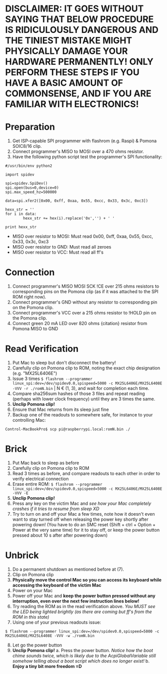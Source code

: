 # DISCLAIMER: IT GOES WITHOUT SAYING THAT BELOW PROCEDURE IS RIDICULOUSLY DANGEROUS AND THE TINIEST MISTAKE MIGHT PHYSICALLY DAMAGE YOUR HARDWARE PERMANENTLY! ONLY PERFORM THESE STEPS IF YOU HAVE A BASIC AMOUNT OF COMMONSENSE, AND IF YOU ARE FAMILIAR WITH ELECTRONICS!

# Preparation
1. Get ISP-capable SPI programmer with flashrom (e.g. Raspi) & Pomona SOIC8/16 clip.
2. Connect programmer's MISO to MOSI over a 470 ohms resistor.
3. Have the following python script test the programmer's SPI functionality:
```
#/usr/bin/env python2

import spidev

spi=spidev.SpiDev()
spi.open(bus=0,device=0)
spi.max_speed_hz=500000

data=spi.xfer2([0x00, 0xff, 0xaa, 0x55, 0xcc, 0x33, 0x3c, 0xc3])

hexx_str = ''
for i in data:
        hexx_str += hex(i).replace('0x','') + ' '

print hexx_str
```
  * MISO over resistor to MOSI: Must read 0x00, 0xff, 0xaa, 0x55, 0xcc, 0x33, 0x3c, 0xc3
  * MISO over resistor to GND: Must read all zeroes
  * MISO over resistor to VCC: Must read all ff's

# Connection
1. Connect programmer's MISO MOSI SCK !CE over 215 ohms resistors to corresponding pins on the Pomona clip (as if it was attached to the SPI ROM right now).
2. Connect programmer's GND without any resistor to corresponding pin on the Pomona clip.
3. Connect programmer's VCC over a 215 ohms resistor to !HOLD pin on the Pomona clip.
4. Connect green 20 mA LED over 820 ohms {citation} resistor from Pomona MISO to GND

# Read Verification
1. Put Mac to sleep but don't disconnect the battery!
2. Carefully clip on Pomona clip to ROM, noting the exact chip designation (e.g. "MX25L6406E")
3. Issue 3 times ```$ flashrom --programmer linux_spi:dev=/dev/spidev0.0,spispeed=5000 -c MX25L6406E/MX25L6408E -VVV -r ./romN.bin``` | N € (1, 3), and wait for completion each time.
4. Compare sha256sum hashes of those 3 files and repeat reading (perhaps with lower clock frequency) until they are 3 times the same.
5. __Unclip Pomona clip!__
6. Ensure that Mac returns from its sleep just fine
7. Backup one of the readouts to somewhere safe, for instance to your controlling Mac:
```
Control-MacBookPro$ scp pi@raspberrypi.local:romN.bin ./
```

# Brick
1. Put Mac back to sleep as before
2. Carefully clip on Pomona clip to ROM
3. Read 3 times as before, and compare readouts to each other in order to verify electrical connection
4. Erase entire ROM: ```$ flashrom --programmer linux_spi:dev=/dev/spidev0.0,spispeed=5000 -c MX25L6406E/MX25L6408E -VVV -E```
5. __Unclip Pomona clip!__
6. Press any key on the victim Mac and *see how your Mac completely crashes if it tries to resume from sleep XD*
7. Try to turn on and off your Mac a few times, note how it doesn't even want to stay turned off when releasing the power key shortly after powering down! (You have to do an SMC reset (Shift + ctrl + Option + Power at the very same time) for it to stay off, or keep the power button pressed about 10 s after after powering down)

# Unbrick
1. Do a permanent shutdown as mentioned before at (7).
2. Clip on Pomona clip
3. __Physically move the control Mac so you can access its keyboard while accessing the keyboard of the victim Mac__
4. Power on your Mac
5. Power off your Mac and __keep the power button pressed without any interruption, even over the next few instruction lines below!__
6. Try reading the ROM as in the read verification above. *You MUST see the LED being lighted brightly (as there are coming but ff's from the ROM in this state)*
7. Using one of your previous readouts issue:
```
$ flashrom --programmer linux_spi:dev=/dev/spidev0.0,spispeed=5000 -c MX25L6406E/MX25L6408E -VVV -w ./romN.bin
```
8. Let go the power button
9. __Unclip Pomona clip!__
a. Press the power button. *Notice how the boot chime sounds twice, which is likely due to the AcpiGlobalVariable still somehow telling about a boot script which does no longer exist!*
b. __Enjoy a tiny bit more freedom =D__
